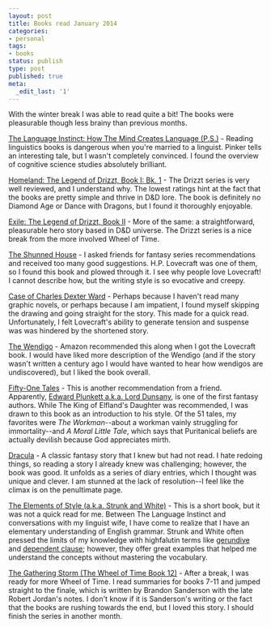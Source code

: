 ```yaml
---
layout: post
title: Books read January 2014
categories:
- personal
tags:
- books
status: publish
type: post
published: true
meta:
  _edit_last: '1'
---
```

With the winter break I was able to read quite a bit! The books were pleasurable though less brainy than previous months.

<a href="http://www.amazon.com/gp/product/B0049B1VOU/ref=as_li_ss_tl?tag=theven01-20">The Language Instinct: How The Mind Creates Language (P.S.)</a> - Reading linguistics books is dangerous when you're married to a linguist. Pinker tells an interesting tale, but I wasn't completely convinced. I found the overview of cognitive science studies absolutely brilliant.

<a href="http://www.amazon.com/gp/product/B002DOSBMK/ref=as_li_ss_tl?tag=theven01-20">Homeland: The Legend of Drizzt, Book I: Bk. 1</a> - The Drizzt series is very well reviewed, and I understand why. The lowest ratings hint at the fact that the books are pretty simple and thrive in D&amp;D lore. The book is definitely no Diamond Age or Dance with Dragons, but I found it thoroughly enjoyable.

<a href="http://www.amazon.com/gp/product/B002CCNA1K/ref=as_li_ss_tl?tag=theven01-20">Exile: The Legend of Drizzt, Book II</a> - More of the same: a straightforward, pleasurable hero story based in D&amp;D universe. The Drizzt series is a nice break from the more involved Wheel of Time.

<a href="http://www.amazon.com/gp/product/1477583122/ref=as_li_ss_tl?tag=theven01-20">The Shunned House</a> - I asked friends for fantasy series recommendations and received too many good suggestions. H.P. Lovecraft was one of them, so I found this book and plowed through it. I see why people love Lovecraft! I cannot describe how, but the writing style is so evocative and creepy.

<a href="http://www.amazon.com/gp/product/1906838356/ref=as_li_ss_tl?tag=theven01-20"> Case of Charles Dexter Ward</a> - Perhaps because I haven't read many graphic novels, or perhaps because I am impatient, I found myself skipping the drawing and going straight for the story. This made for a quick read. Unfortunately, I felt Lovecraft's ability to generate tension and suspense was was hindered by the shortened story.

<a href="http://www.amazon.com/gp/product/1444406574/ref=as_li_ss_tl?tag=theven01-20">The Wendigo</a> - Amazon recommended this along when I got the Lovecraft book. I would have liked more description of the Wendigo (and if the story wasn't written a century ago I would have wanted to hear how wendigos are undiscovered), but I liked the book overall.

<a href="http://www.amazon.com/gp/product/1587150794/ref=as_li_ss_tl?tag=theven01-20">Fifty-One Tales</a> - This is another recommendation from a friend. Apparently, <a title="http://en.wikipedia.org/wiki/Edward_Plunkett,_18th_Baron_of_Dunsany" href="http://en.wikipedia.org/wiki/Edward_Plunkett,_18th_Baron_of_Dunsany">Edward Plunkett a.k.a. Lord Dunsany</a>, is one of the first fantasy authors. While The King of Elfland's Daughter was recommended, I was drawn to this book as an introduction to his style. Of the 51 tales, my favorites were <i>The Workman</i>--about a workman vainly struggling for immortality--and <i>A Moral Little Tale</i>, which says that Puritanical beliefs are actually devilish because God appreciates mirth.

<a href="http://www.amazon.com/gp/product/B0084B5TK8/ref=as_li_ss_tl?tag=theven01-20">Dracula</a> - A classic fantasy story that I knew but had not read. I hate redoing things, so reading a story I already knew was challenging; however, the book was good. It unfolds as a series of diary entries, which I thought was unique and clever. I am stunned at the lack of resolution--I feel like the climax is on the penultimate page.

<a href="http://www.amazon.com/Elements-Style-William-White-Strunk/dp/B000KW42KM/?tag=theven01-20">The Elements of Style (a.k.a. Strunk and White)</a> - This is a short book, but it was not a quick read for me. Between The Language Instinct and conversations with my linguist wife, I have come to realize that I have an elementary understanding of English grammar. Strunk and White often pressed the limits of my knowledge with highfalutin terms like [gerundive](http://en.wikipedia.org/wiki/Gerundive) and [dependent clause](http://en.wikipedia.org/wiki/Dependent_clause); however, they offer great examples that helped me understand the concepts without mastering the vocabulary.

<a href="http://www.amazon.com/gp/product/B003K15O3E/ref=as_li_ss_tl?tag=theven01-20">The Gathering Storm (The Wheel of Time Book 12)</a> - After a break, I was ready for more Wheel of Time. I read summaries for books 7-11 and jumped straight to the finale, which is written by Brandon Sanderson with the late Robert Jordan's notes. I don't know if it is Sanderson's writing or the fact that the books are rushing towards the end, but I loved this story. I should finish the series in another month.
